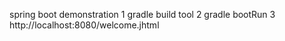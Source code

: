 spring boot demonstration 
1 gradle build tool
2 gradle bootRun
3 http://localhost:8080/welcome.jhtml